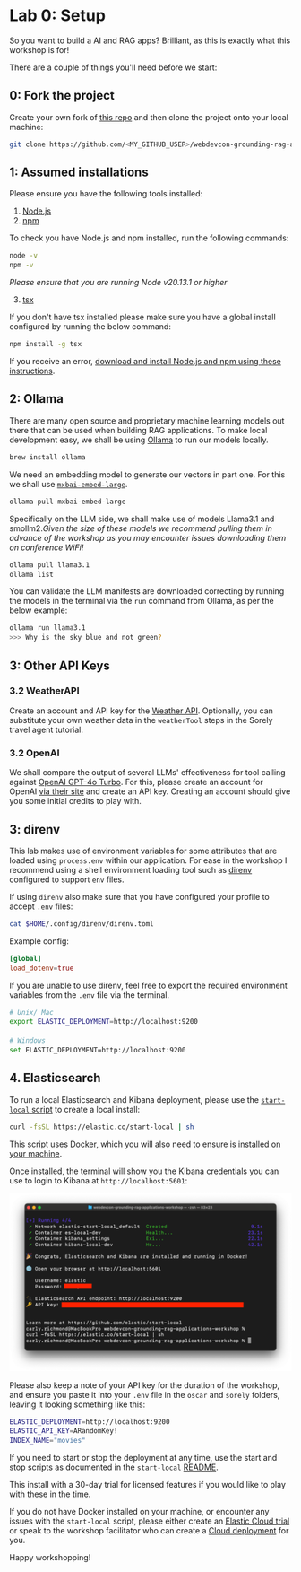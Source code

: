# Lab 0: Setup

So you want to build a AI and RAG apps? Brilliant, as this is exactly what this workshop is for! 

There are a couple of things you'll need before we start:

## 0: Fork the project

Create your own fork of [this repo](https://github.com/carlyrichmond/webdevcon-grounding-rag-applications-workshop/fork) and then clone the project onto your local machine:

```zsh
git clone https://github.com/<MY_GITHUB_USER>/webdevcon-grounding-rag-applications-workshop.git
```

## 1: Assumed installations

Please ensure you have the following tools installed:

1. [Node.js](https://nodejs.org/en)
2. [npm](https://www.npmjs.com/)
 
To check you have Node.js and npm installed, run the following commands:

```bash
node -v
npm -v
```

*Please ensure that you are running Node v20.13.1 or higher*

3. [tsx](https://www.npmjs.com/package/tsx)

If you don't have tsx installed please make sure you have a global install configured by running the below command:

```zsh
npm install -g tsx
```

If you receive an error, [download and install Node.js and npm using these instructions](https://docs.npmjs.com/downloading-and-installing-node-js-and-npm).

## 2: Ollama

There are many open source and proprietary machine learning models out there that can be used when building RAG applications. To make local development easy, we shall be using [Ollama](https://ollama.com/) to run our models locally.

```zsh
brew install ollama
```

We need an embedding model to generate our vectors in part one. For this we shall use [`mxbai-embed-large`](https://ollama.com/library/mxbai-embed-large).

```zsh
ollama pull mxbai-embed-large
```

Specifically on the LLM side, we shall make use of models Llama3.1 and smollm2.*Given the size of these models we recommend pulling them in advance of the workshop as you may encounter issues downloading them on conference WiFi!*

```zsh
ollama pull llama3.1
ollama list
```

You can validate the LLM manifests are downloaded correcting by running the models in the terminal via the `run` command from Ollama, as per the below example:

```zsh
ollama run llama3.1
>>> Why is the sky blue and not green?
```

## 3: Other API Keys

### 3.2 WeatherAPI

Create an account and API key for the [Weather API](https://www.weatherapi.com/). Optionally, you can substitute your own weather data in the `weatherTool` steps in the Sorely travel agent tutorial.

### 3.2 OpenAI

We shall compare the output of several LLMs' effectiveness for tool calling against [OpenAI GPT-4o Turbo](https://platform.openai.com/docs/models/gpt-4o). For this, please create an account for OpenAI [via their site](https://platform.openai.com/docs/overview) and create an API key. Creating an account should give you some initial credits to play with.

## 3: direnv

This lab makes use of environment variables for some attributes that are loaded using `process.env` within our application. For ease in the workshop I recommend using a shell environment loading tool such as [direnv](https://github.com/direnv/direnv) configured to support `env` files.

If using `direnv` also make sure that you have configured your profile to accept `.env` files:

```zsh
cat $HOME/.config/direnv/direnv.toml 
```

Example config:

```toml
[global]
load_dotenv=true
```

If you are unable to use direnv, feel free to export the required environment variables from the `.env` file via the terminal.

```zsh
# Unix/ Mac
export ELASTIC_DEPLOYMENT=http://localhost:9200

# Windows
set ELASTIC_DEPLOYMENT=http://localhost:9200
```

## 4. Elasticsearch

To run a local Elasticsearch and Kibana deployment, please use the [`start-local` script](https://www.elastic.co/guide/en/elasticsearch/reference/current/run-elasticsearch-locally.html) to create a local install:

```zsh
curl -fsSL https://elastic.co/start-local | sh
```

This script uses [Docker](https://www.docker.com/), which you will also need to ensure is [installed on your machine](https://docs.docker.com/desktop/).

Once installed, the terminal will show you the Kibana credentials you can use to login to Kibana at `http://localhost:5601`:

![Elasticsearch `start-local` output](../screenshots/elastic-start-local-output.png)

Please also keep a note of your API key for the duration of the workshop, and ensure you paste it into your `.env` file in the `oscar` and `sorely` folders, leaving it looking something like this:

```zsh
ELASTIC_DEPLOYMENT=http://localhost:9200
ELASTIC_API_KEY=ARandomKey!
INDEX_NAME="movies"
```

If you need to start or stop the deployment at any time, use the start and stop scripts as documented in the `start-local` [README](https://github.com/elastic/start-local?tab=readme-ov-file#-start-and-stop-the-services).

This install with a 30-day trial for licensed features if you would like to play with these in the time.

If you do not have Docker installed on your machine, or encounter any issues with the `start-local` script, please either create an [Elastic Cloud trial](https://cloud.elastic.co/registration?tech=rtp&plcmt=nav&cta=eswt-24503-a) or speak to the workshop facilitator who can create a [Cloud deployment](https://www.elastic.co/cloud) for you.

Happy workshopping!